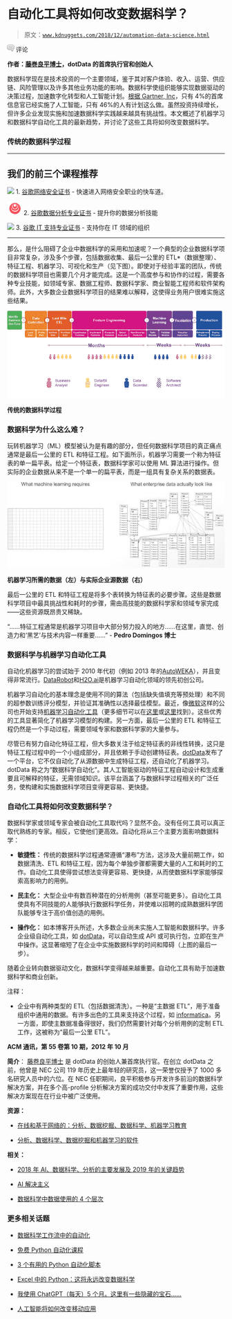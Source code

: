 # 自动化工具将如何改变数据科学？

> 原文：[`www.kdnuggets.com/2018/12/automation-data-science.html`](https://www.kdnuggets.com/2018/12/automation-data-science.html)

![c](img/3d9c022da2d331bb56691a9617b91b90.png) 评论

**作者：[藤巻良平博士](https://www.linkedin.com/in/ryohei-fujimaki-1a6bb95/)，dotData 的首席执行官和创始人**

数据科学现在是技术投资的一个主要领域，鉴于其对客户体验、收入、运营、供应链、风险管理以及许多其他业务功能的影响。数据科学使组织能够实现数据驱动的决策过程，加速数字化转型和人工智能计划。[根据 Gartner, Inc](https://www.gartner.com/en/newsroom/press-releases/2018-02-13-gartner-says-nearly-half-of-cios-are-planning-to-deploy-artificial-intelligence)，只有 4%的首席信息官已经实施了人工智能，只有 46%的人有计划这么做。虽然投资持续增长，但许多企业发现实施和加速数据科学实践越来越具有挑战性。本文概述了机器学习和数据科学自动化工具的最新趋势，并讨论了这些工具将如何改变数据科学。

### 传统的数据科学过程

* * *

## 我们的前三个课程推荐

![](img/0244c01ba9267c002ef39d4907e0b8fb.png) 1\. [谷歌网络安全证书](https://www.kdnuggets.com/google-cybersecurity) - 快速进入网络安全职业的快车道。

![](img/e225c49c3c91745821c8c0368bf04711.png) 2\. [谷歌数据分析专业证书](https://www.kdnuggets.com/google-data-analytics) - 提升你的数据分析技能

![](img/0244c01ba9267c002ef39d4907e0b8fb.png) 3\. [谷歌 IT 支持专业证书](https://www.kdnuggets.com/google-itsupport) - 支持你在 IT 领域的组织

* * *

那么，是什么阻碍了企业中数据科学的采用和加速呢？一个典型的企业数据科学项目非常复杂，涉及多个步骤，包括数据收集、最后一公里的 ETL*（数据整理）、特征工程、机器学习、可视化和生产（见下图）。即使对于经验丰富的团队，传统的数据科学项目也需要几个月才能完成。这是一个高度参与和协作的过程，需要各种专业技能，如领域专家、数据工程师、数据科学家、商业智能工程师和软件架构师。此外，大多数企业数据科学项目的结果难以解释，这使得业务用户很难实施这些结果。

![传统的数据科学过程](img/197d800844e2c9af04825e42a84db46e.png)

**传统的数据科学过程**

### 数据科学为什么这么难？

玩转机器学习（ML）模型被认为是有趣的部分，但任何数据科学项目的真正痛点通常是最后一公里的 ETL 和特征工程。如下面所示，机器学习需要一个称为特征表的单一扁平表。给定一个特征表，数据科学家可以使用 ML 算法进行操作。但实际的企业数据从来不是一个单一的扁平表，而是一组具有复杂关系的数据表。

![机器学习数据](img/e07af82a49e9327b0a351c6accbac2d8.png)

**机器学习所需的数据（左）与实际企业源数据（右）**

最后一公里的 ETL 和特征工程是将多个表转换为特征表的必要步骤。这些是数据科学项目中最具挑战性和耗时的步骤，需由高技能的数据科学家和领域专家完成——这些资源既昂贵又稀缺。

“……特征工程通常是机器学习项目中大部分努力投入的地方……在这里，直觉、创造力和‘黑艺’与技术内容一样重要……” - **Pedro Domingos 博士**

### 数据科学与机器学习自动化工具

自动化机器学习的尝试始于 2010 年代初（例如 2013 年的[AutoWEKA](https://www.cs.ubc.ca/labs/beta/Projects/autoweka/)），并且变得非常流行。[DataRobot](https://www.datarobot.com/)和[H2O.ai](http://h2o.ai)是机器学习自动化领域的领先初创公司。

机器学习自动化的基本理念是使用不同的算法（包括缺失值填充等预处理）和不同的超参数训练评分模型，并验证其准确性以选择最佳模型。最近，像[微软](https://www.microsoft.com)这样的公司也开始支持[机器学习自动化工具](https://docs.microsoft.com/en-gb/azure/machine-learning/service/tutorial-auto-train-models)（更多细节可以在[这里](https://www.automl.org/)或[这里](https://www.kdnuggets.com/software/automated-data-science.html)找到）。这些优秀的工具显著简化了机器学习模型的构建。另一方面，最后一公里的 ETL 和特征工程仍然是一个手动过程，需要领域专家和数据科学家的大量参与。

尽管已有努力自动化特征工程，但大多数关注于给定特征表的非线性转换，这只是特征工程过程中的一个小组成部分，并且依赖于手动创建特征表。[dotData](https://dotdata.com/)发布了一个平台，它不仅自动化了从源数据中生成特征工程，还自动化了机器学习。dotData 称之为“数据科学自动化”。其人工智能驱动的特征工程自动设计和生成重要且可解释的特征，无需领域知识。该平台涵盖了与数据科学过程相关的广泛任务，使构建和实施数据科学项目变得更容易、更快捷。

### 自动化工具将如何改变数据科学？

数据科学家或领域专家会被自动化工具取代吗？显然不会。没有任何工具可以真正取代熟练的专家。相反，它使他们更高效。自动化将从三个主要方面影响数据科学：

+   **敏捷性：** 传统的数据科学过程通常遵循“瀑布”方法，这涉及大量前期工作，如数据清洗、ETL 和特征工程，因为每个单独步骤都需要大量的人工和耗时的工作。自动化工具使得尝试想法变得更容易、更快捷，从而使数据科学家能够探索高影响力的用例。

+   **民主化：** 大型企业中有数百种潜在的分析用例（甚至可能更多）。自动化工具使具有不同技能的人能够执行数据科学任务，并使难以招聘的成熟数据科学团队能够专注于高价值创造的用例。

+   **操作化：** 如本博客开头所述，大多数企业尚未实施人工智能和数据科学。许多企业级自动化工具，如 [dotData](https://dotdata.com/)，可以自动生成 API 或可执行包，立即在生产中操作。这显著缩短了在企业中实施数据科学的时间和障碍（上图的最后一步）。

随着企业转向数据驱动文化，数据科学变得越来越重要。自动化工具有助于加速数据科学和商业创新。

注释：

* 企业中有两种类型的 ETL（包括数据清洗）。一种是“主数据 ETL”，用于准备组织中通用的数据。有许多出色的工具来支持这个过程，如 [informatica](https://www.informatica.com/)。另一方面，即使主数据准备得很好，我们仍然需要针对每个分析用例的定制 ETL 工作，这被称为“最后一公里 ETL”。

**ACM 通讯，第 55 卷第 10 期，2012 年 10 月**

**简介**： [藤卷良平博士](https://www.linkedin.com/in/ryohei-fujimaki-1a6bb95/) 是 dotData 的创始人兼首席执行官。在创立 dotData 之前，他曾是 NEC 公司 119 年历史上最年轻的研究员，这一荣誉仅授予了 1000 多名研究人员中的六位。在 NEC 任职期间，良平积极参与开发许多前沿的数据科学解决方案，并在多个高-profile 分析解决方案的成功交付中发挥了重要作用，这些解决方案现在在行业中被广泛使用。

**资源：**

+   [在线和基于网络的：分析、数据挖掘、数据科学、机器学习教育](https://www.kdnuggets.com/education/online.html)

+   [分析、数据科学、数据挖掘和机器学习的软件](https://www.kdnuggets.com/software/index.html)

**相关：**

+   [2018 年 AI、数据科学、分析的主要发展及 2019 年的关键趋势](https://www.kdnuggets.com/2018/12/predictions-data-science-analytics-2019.html)

+   [AI 解决主义](https://www.kdnuggets.com/2018/07/polonski-ai-solutionism.html)

+   [数据科学中数据使用的 4 个层次](https://www.kdnuggets.com/2018/07/4-levels-data-usage-data-science.html)

### 更多相关话题

+   [数据科学工作流中的自动化](https://www.kdnuggets.com/2023/03/automation-data-science-workflows.html)

+   [免费 Python 自动化课程](https://www.kdnuggets.com/2022/07/free-automate-python-course.html)

+   [3 个有用的 Python 自动化脚本](https://www.kdnuggets.com/2022/11/3-useful-python-automation-scripts.html)

+   [Excel 中的 Python：这将永远改变数据科学](https://www.kdnuggets.com/python-in-excel-this-will-change-data-science-forever)

+   [我使用 ChatGPT（每天）5 个月。这里有一些隐藏的宝石……](https://www.kdnuggets.com/2023/07/used-chatgpt-every-day-5-months-hidden-gems-change-life.html)

+   [人工智能将如何改变移动应用](https://www.kdnuggets.com/2022/12/artificial-intelligence-change-mobile-apps.html)
